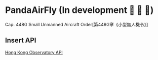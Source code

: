 # PandaAirFly (In development  🚧 🚧 🚧)
Cap. 448G Small Unmanned Aircraft Order[第448G章《小型無人機令》]

## Insert API

[Hong Kong Observatory API](https://www.hko.gov.hk/en/weatherAPI/doc/files/HKO_Open_Data_API_Documentation.pdf)
